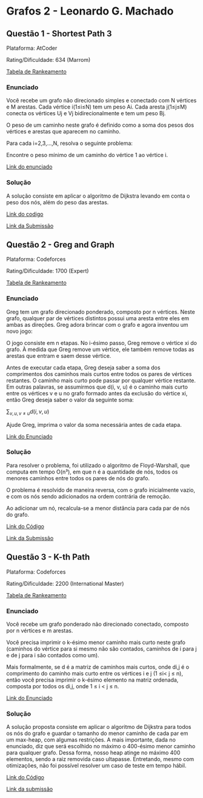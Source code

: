 # Grafos 2 - Leonardo G. Machado

## Questão 1 - Shortest Path 3

Plataforma: AtCoder

Rating/Dificuldade: 634 (Marrom)

[Tabela de Rankeamento](https://atcoder.jp/posts/16)

### Enunciado

Você recebe um grafo não direcionado simples e conectado com N vértices e M arestas. Cada vértice i(1≤i≤N) tem um peso Ai​. Cada aresta j(1≤j≤M) conecta os vértices Uj​ e Vj​ bidirecionalmente e tem um peso Bj​.

O peso de um caminho neste grafo é definido como a soma dos pesos dos vértices e arestas que aparecem no caminho.

Para cada i=2,3,…,N, resolva o seguinte problema:

Encontre o peso mínimo de um caminho do vértice 1 ao vértice i.

[Link do enunciado](https://atcoder.jp/contests/abc362/tasks/abc362_d)

### Solução

A solução consiste em aplicar o algoritmo de Dijkstra levando em conta o peso dos nós, além do peso das arestas.

[Link do codigo](shortest_path_3.cpp)

[Link da Submissão](https://atcoder.jp/contests/abc362/submissions/65746507)

## Questão 2 - Greg and Graph

Plataforma: Codeforces

Rating/Dificuldade: 1700 (Expert)

[Tabela de Rankeamento](https://codeforces.com/blog/entry/68288)

### Enunciado

Greg tem um grafo direcionado ponderado, composto por n vértices. Neste grafo, qualquer par de vértices distintos possui uma aresta entre eles em ambas as direções. Greg adora brincar com o grafo e agora inventou um novo jogo:

O jogo consiste em n etapas. No i-ésimo passo, Greg remove o vértice xi do grafo. À medida que Greg remove um vértice, ele também remove todas as arestas que entram e saem desse vértice.

Antes de executar cada etapa, Greg deseja saber a soma dos comprimentos dos caminhos mais curtos entre todos os pares de vértices restantes. O caminho mais curto pode passar por qualquer vértice restante. Em outras palavras, se assumirmos que d(i, v, u) é o caminho mais curto entre os vértices v e u no grafo formado antes da exclusão do vértice xi, então Greg deseja saber o valor da seguinte soma:

$\sum_{v, u, v \neq u} d(i, v, u)$

Ajude Greg, imprima o valor da soma necessária antes de cada etapa.

[Link do Enunciado](https://codeforces.com/problemset/problem/295/B)

### Solução

Para resolver o problema, foi utilizado o algoritmo de Floyd-Warshall, que computa em tempo O(n³), em que n é a quantidade de nós, todos os menores caminhos entre todos os pares de nós do grafo.

O problema é resolvido de maneira reversa, com o grafo inicialmente vazio, e com os nós sendo adicionados na ordem contrária de remoção.

Ao adicionar um nó, recalcula-se a menor distância para cada par de nós do grafo.

[Link do Código](greg.cpp)

[Link da Submissão](https://codeforces.com/problemset/submission/295/319444045)

## Questão 3 - K-th Path

Plataforma: Codeforces

Rating/Dificuldade: 2200 (International Master)

[Tabela de Rankeamento](https://codeforces.com/blog/entry/68288)


### Enunciado

Você recebe um grafo ponderado não direcionado conectado, composto por n vértices e m arestas.

Você precisa imprimir o k-ésimo menor caminho mais curto neste grafo (caminhos do vértice para si mesmo não são contados, caminhos de i para j e de j para i são contados como um).

Mais formalmente, se d é a matriz de caminhos mais curtos, onde di,j é o comprimento do caminho mais curto entre os vértices i e j (1 ≤i< j ≤ n), então você precisa imprimir o k-ésimo elemento na matriz ordenada, composta por todos os di,j, onde 1 ≤ i < j ≤ n.

[Link do Enunciado](https://codeforces.com/contest/1196/problem/F)

### Solução 

A solução proposta consiste em aplicar o algoritmo de Dijkstra para todos os nós do grafo e guardar o tamanho do menor caminho de cada par em um max-heap, com algumas restrições. A mais importante, dada no enunciado, diz que será escolhido no máximo o 400-ésimo menor caminho para qualquer grafo. Dessa forma, nosso heap atinge no máximo 400 elementos, sendo a raiz removida caso ultapasse. Entretando, mesmo com otimizações, não foi possível resolver um caso de teste em tempo hábil.

[Link do Código](kth_path.cpp)

[Link da submissão](https://codeforces.com/contest/1196/submission/319445302)